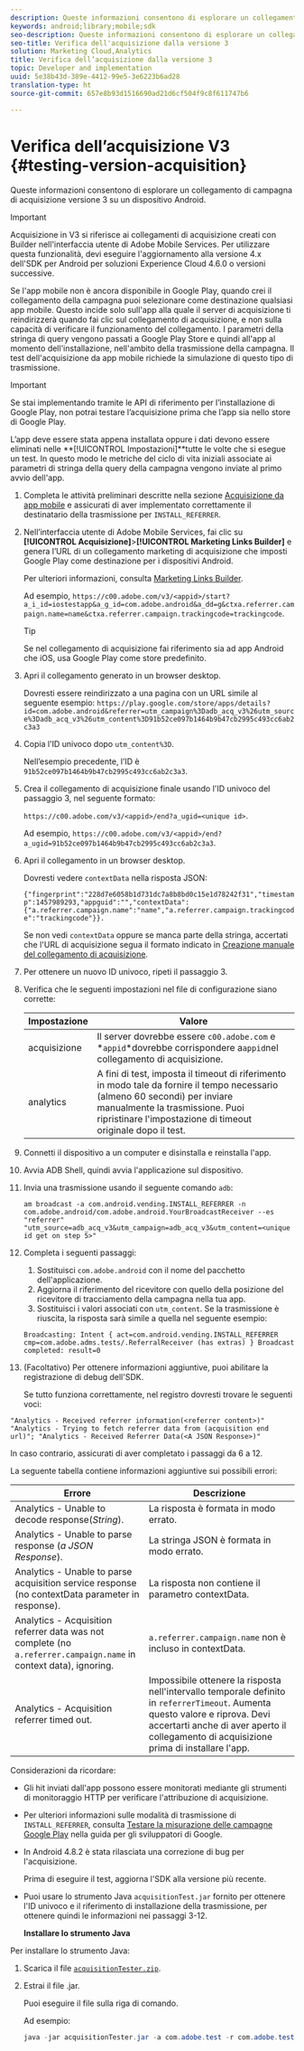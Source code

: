 ```yaml
---
description: Queste informazioni consentono di esplorare un collegamento di campagna di acquisizione versione 3 su un dispositivo Android.
keywords: android;library;mobile;sdk
seo-description: Queste informazioni consentono di esplorare un collegamento di campagna di acquisizione versione 3 su un dispositivo Android.
seo-title: Verifica dell'acquisizione dalla versione 3
solution: Marketing Cloud,Analytics
title: Verifica dell’acquisizione dalla versione 3
topic: Developer and implementation
uuid: 5e38b43d-389e-4412-99e5-3e6223b6ad28
translation-type: ht
source-git-commit: 657e8b93d1516690ad21d6cf504f9c8f611747b6

---
```



# Verifica dell’acquisizione V3 {#testing-version-acquisition}

Queste informazioni consentono di esplorare un collegamento di campagna di acquisizione versione 3 su un dispositivo Android.

>[!IMPORTANT]
>
>Acquisizione in V3 si riferisce ai collegamenti di acquisizione creati con Builder nell&#39;interfaccia utente di Adobe Mobile Services. Per utilizzare questa funzionalità, devi eseguire l&#39;aggiornamento alla versione 4.x dell&#39;SDK per Android per soluzioni Experience Cloud 4.6.0 o versioni successive.

Se l&#39;app mobile non è ancora disponibile in Google Play, quando crei il collegamento della campagna puoi selezionare come destinazione qualsiasi app mobile. Questo incide solo sull&#39;app alla quale il server di acquisizione ti reindirizzerà quando fai clic sul collegamento di acquisizione, e non sulla capacità di verificare il funzionamento del collegamento. I parametri della stringa di query vengono passati a Google Play Store e quindi all&#39;app al momento dell&#39;installazione, nell&#39;ambito della trasmissione della campagna. Il test dell&#39;acquisizione da app mobile richiede la simulazione di questo tipo di trasmissione.

>[!IMPORTANT]
>
>Se stai implementando tramite le API di riferimento per l’installazione di Google Play, non potrai testare l’acquisizione prima che l’app sia nello store di Google Play.

L’app deve essere stata appena installata oppure i dati devono essere eliminati nelle **[!UICONTROL Impostazioni]**tutte le volte che si esegue un test. In questo modo le metriche del ciclo di vita iniziali associate ai parametri di stringa della query della campagna vengono inviate al primo avvio dell&#39;app.

1. Completa le attività preliminari descritte nella sezione [Acquisizione da app mobile](/help/android/acquisition-main/acquisition.md) e assicurati di aver implementato correttamente il destinatario della trasmissione per `INSTALL_REFERRER`.

1. Nell’interfaccia utente di Adobe Mobile Services, fai clic su **[!UICONTROL Acquisizione]**>**[!UICONTROL  Marketing Links Builder]** e genera l’URL di un collegamento marketing di acquisizione che imposti Google Play come destinazione per i dispositivi Android.

   Per ulteriori informazioni, consulta [Marketing Links Builder](/help/using/acquisition-main/c-marketing-links-builder/c-marketing-links-builder.md).

   Ad esempio, `https://c00.adobe.com/v3/<appid>/start?a_i_id=iostestapp&a_g_id=com.adobe.android&a_dd=g&ctxa.referrer.campaign.name=name&ctxa.referrer.campaign.trackingcode=trackingcode`.

   >[!TIP]
   >
   >Se nel collegamento di acquisizione fai riferimento sia ad app Android che iOS, usa Google Play come store predefinito.

1. Apri il collegamento generato in un browser desktop.

   Dovresti essere reindirizzato a una pagina con un URL simile al seguente esempio:
   `https://play.google.com/store/apps/details?id=com.adobe.android&referrer=utm_campaign%3Dadb_acq_v3%26utm_source%3Dadb_acq_v3%26utm_content%3D91b52ce097b1464b9b47cb2995c493cc6ab2c3a3`

1. Copia l&#39;ID univoco dopo `utm_content%3D`.

   Nell’esempio precedente, l’ID è `91b52ce097b1464b9b47cb2995c493cc6ab2c3a3`.

1. Crea il collegamento di acquisizione finale usando l&#39;ID univoco del passaggio 3, nel seguente formato:

   `https://c00.adobe.com/v3/<appid>/end?a_ugid=<unique id>`.

   Ad esempio, `https://c00.adobe.com/v3/<appid>/end?a_ugid=91b52ce097b1464b9b47cb2995c493cc6ab2c3a3`.

1. Apri il collegamento in un browser desktop.

   Dovresti vedere `contextData` nella risposta JSON:

   `{"fingerprint":"228d7e6058b1d731dc7a8b8bd0c15e1d78242f31","timestamp":1457989293,"appguid":"","contextData":{"a.referrer.campaign.name":"name","a.referrer.campaign.trackingcode":"trackingcode"}}.`

   Se non vedi `contextData` oppure se manca parte della stringa, accertati che l&#39;URL di acquisizione segua il formato indicato in [Creazione manuale del collegamento di acquisizione](/help/using/acquisition-main/c-marketing-links-builder/acquisition-link-manual.md).
1. Per ottenere un nuovo ID univoco, ripeti il passaggio 3.
1. Verifica che le seguenti impostazioni nel file di configurazione siano corrette:

   | Impostazione | Valore |
   |--- |--- |
   | acquisizione | Il server dovrebbe essere `c00.adobe.com` e *`appid`*dovrebbe corrispondere a`appid`nel collegamento di acquisizione. |
   | analytics | A fini di test, imposta il timeout di riferimento in modo tale da fornire il tempo necessario (almeno 60 secondi) per inviare manualmente la trasmissione. Puoi ripristinare l&#39;impostazione di timeout originale dopo il test. |

1. Connetti il dispositivo a un computer e disinstalla e reinstalla l&#39;app.
1. Avvia ADB Shell, quindi avvia l&#39;applicazione sul dispositivo.
1. Invia una trasmissione usando il seguente comando `adb`:

   `am broadcast -a com.android.vending.INSTALL_REFERRER -n com.adobe.android/com.adobe.android.YourBroadcastReceiver --es "referrer" "utm_source=adb_acq_v3&utm_campaign=adb_acq_v3&utm_content=<unique id get on step 5>"`

1. Completa i seguenti passaggi:
   1. Sostituisci `com.adobe.android` con il nome del pacchetto dell&#39;applicazione.
   1. Aggiorna il riferimento del ricevitore con quello della posizione del ricevitore di tracciamento della campagna nella tua app.
   1. Sostituisci i valori associati con `utm_content`.
   Se la trasmissione è riuscita, la risposta sarà simile a quella nel seguente esempio:

   `Broadcasting: Intent
{ act=com.android.vending.INSTALL_REFERRER cmp=com.adobe.adms.tests/.ReferralReceiver (has extras) }
Broadcast completed: result=0`

1. (Facoltativo) Per ottenere informazioni aggiuntive, puoi abilitare la registrazione di debug dell&#39;SDK.

   Se tutto funziona correttamente, nel registro dovresti trovare le seguenti voci:

`"Analytics - Received referrer information(<referrer content>)"   "Analytics - Trying to fetch referrer data from (acquisition end url)"; "Analytics - Received Referrer Data(<A JSON Response>)"`

In caso contrario, assicurati di aver completato i passaggi da 6 a 12.

La seguente tabella contiene informazioni aggiuntive sui possibili errori:

| Errore | Descrizione |
|--- |--- |
| Analytics - Unable to decode response(*String*). | La risposta è formata in modo errato. |
| Analytics - Unable to parse response (*a JSON Response*). | La stringa JSON è formata in modo errato. |
| Analytics - Unable to parse acquisition service response (no contextData parameter in response). | La risposta non contiene il parametro contextData. |
| Analytics - Acquisition referrer data was not complete (no `a.referrer.campaign.name` in context data), ignoring. | `a.referrer.campaign.name`  non è incluso in contextData. |
| Analytics - Acquisition referrer timed out. | Impossibile ottenere la risposta nell&#39;intervallo temporale definito in `referrerTimeout`. Aumenta questo valore e riprova.  Devi accertarti anche di aver aperto il collegamento di acquisizione prima di installare l&#39;app. |

Considerazioni da ricordare:

* Gli hit inviati dall&#39;app possono essere monitorati mediante gli strumenti di monitoraggio HTTP per verificare l&#39;attribuzione di acquisizione.
* Per ulteriori informazioni sulle modalità di trasmissione di `INSTALL_REFERRER`, consulta [Testare la misurazione delle campagne Google Play](https://developers.google.com/analytics/solutions/testing-play-campaigns) nella guida per gli sviluppatori di Google.

* In Android 4.8.2 è stata rilasciata una correzione di bug per l&#39;acquisizione.

   Prima di eseguire il test, aggiorna l&#39;SDK alla versione più recente.

* Puoi usare lo strumento Java `acquisitionTest.jar` fornito per ottenere l&#39;ID univoco e il riferimento di installazione della trasmissione, per ottenere quindi le informazioni nei passaggi 3-12.

   **Installare lo strumento Java**

Per installare lo strumento Java:

1. Scarica il file [`acquisitionTester.zip`](/help/android/assets/acquisitionTester.zip).

1. Estrai il file .jar.

   Puoi eseguire il file sulla riga di comando.

   Ad esempio:

   ```java
   java -jar acquisitionTester.jar -a com.adobe.test -r com.adobe.test.ReferrerReceiver -l "https://c00.adobe.com/v3/appid/start?a_i_id=123456&a_g_id=com.adobe.test&a_dd=i&ctxa.referrer.campaign.name=name&ctxa.referrer.campaign.trackingcode=1234
   ```
